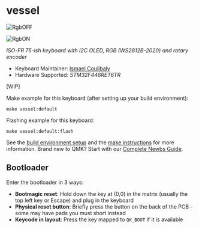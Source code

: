 # vessel

![RgbOFF](https://imgur.com/FRUoYkK)

![RgbON](https://imgur.com/oUoma1y)

*ISO-FR 75-ish keyboard with I2C OLED, RGB (WS2812B-2020) and rotary encoder*

* Keyboard Maintainer: [Ismael Coulibaly](https://github.com/Hy-5)
* Hardware Supported: *STM32F446RET6TR*


[WIP]

Make example for this keyboard (after setting up your build environment):

    make vessel:default

Flashing example for this keyboard:

    make vessel:default:flash

See the [build environment setup](https://docs.qmk.fm/#/getting_started_build_tools) and the [make instructions](https://docs.qmk.fm/#/getting_started_make_guide) for more information. Brand new to QMK? Start with our [Complete Newbs Guide](https://docs.qmk.fm/#/newbs).

## Bootloader

Enter the bootloader in 3 ways:

* **Bootmagic reset**: Hold down the key at (0,0) in the matrix (usually the top left key or Escape) and plug in the keyboard
* **Physical reset button**: Briefly press the button on the back of the PCB - some may have pads you must short instead
* **Keycode in layout**: Press the key mapped to `QK_BOOT` if it is available
